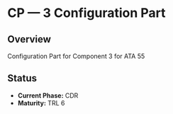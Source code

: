 # CP — 3 Configuration Part

## Overview
Configuration Part for Component 3 for ATA 55

## Status
- **Current Phase:** CDR
- **Maturity:** TRL 6
